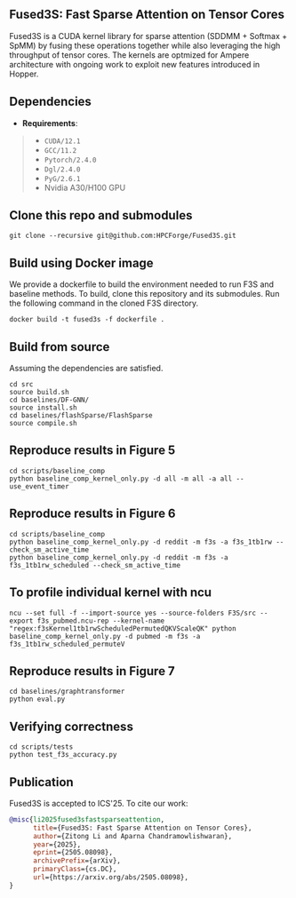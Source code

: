 ## Fused3S: Fast Sparse Attention on Tensor Cores
Fused3S is a CUDA kernel library for sparse attention (SDDMM + Softmax + SpMM) by fusing these operations together while also leveraging the high throughput of tensor cores. The kernels are optmized for Ampere architecture with ongoing work to exploit new features introduced in Hopper.

## Dependencies
+ **Requirements**: 
> + `CUDA/12.1`
> + `GCC/11.2`
> + `Pytorch/2.4.0`
> + `Dgl/2.4.0`
> + `PyG/2.6.1`
> + Nvidia A30/H100 GPU

## Clone this repo and submodules
```shell
git clone --recursive git@github.com:HPCForge/Fused3S.git
```

## Build using Docker image
We provide a dockerfile to build the environment needed to run F3S and baseline methods.
To build, clone this repository and its submodules. 
Run the following command in the cloned F3S directory.
```shell
docker build -t fused3s -f dockerfile .
```

## Build from source
Assuming the dependencies are satisfied.
```shell
cd src
source build.sh
cd baselines/DF-GNN/
source install.sh
cd baselines/flashSparse/FlashSparse
source compile.sh
```

## Reproduce results in Figure 5
```shell
cd scripts/baseline_comp
python baseline_comp_kernel_only.py -d all -m all -a all --use_event_timer
```

## Reproduce results in Figure 6
```shell
cd scripts/baseline_comp
python baseline_comp_kernel_only.py -d reddit -m f3s -a f3s_1tb1rw --check_sm_active_time
python baseline_comp_kernel_only.py -d reddit -m f3s -a f3s_1tb1rw_scheduled --check_sm_active_time
```

## To profile individual kernel with ncu
```shell
ncu --set full -f --import-source yes --source-folders F3S/src --export f3s_pubmed.ncu-rep --kernel-name "regex:f3sKernel1tb1rwScheduledPermutedQKVScaleQK" python baseline_comp_kernel_only.py -d pubmed -m f3s -a f3s_1tb1rw_scheduled_permuteV
```

## Reproduce results in Figure 7
```shell
cd baselines/graphtransformer
python eval.py
```

## Verifying correctness
```shell
cd scripts/tests
python test_f3s_accuracy.py
```

## Publication
Fused3S is accepted to ICS'25. To cite our work:
```bibtex
@misc{li2025fused3sfastsparseattention,
      title={Fused3S: Fast Sparse Attention on Tensor Cores}, 
      author={Zitong Li and Aparna Chandramowlishwaran},
      year={2025},
      eprint={2505.08098},
      archivePrefix={arXiv},
      primaryClass={cs.DC},
      url={https://arxiv.org/abs/2505.08098}, 
}
```
